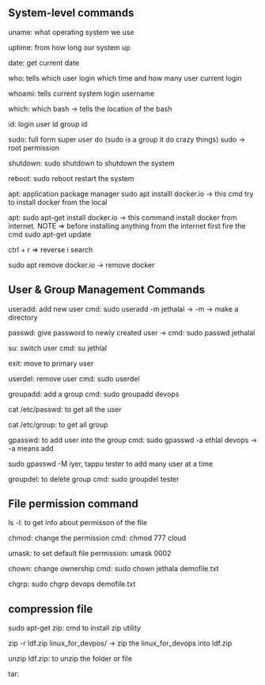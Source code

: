 ## System-level commands

uname: what operating system we use

uptime: from how long our system up

date: get current date

who: tells which user login which time and how many user current login

whoami: tells current system login username

which: which bash -> tells the location of the bash

id: login user id group id

sudo: full form super user do (sudo is a group it do crazy things) sudo -> root permission

shutdown: sudo shutdown to shutdown the system

reboot: sudo reboot restart the system

apt: application package manager sudo apt installl docker.io -> this cmd try to install docker from the local

apt: sudo apt-get install docker.io -> this command install docker from internet. NOTE => before installing anything from
the internet first fire the cmd sudo apt-get update

ctrl + r => reverse i search

sudo apt remove docker.io -> remove docker

## User & Group Management Commands

useradd: add new user cmd: sudo useradd -m jethalal -> -m -> make a directory

passwd: give password to newly created user -> cmd: sudo passwd jethalal

su: switch user cmd: su jethlal

exit: move to primary user

userdel: remove user cmd: sudo userdel

groupadd: add a group cmd: sudo groupadd devops

cat /etc/passwd: to get all the user

cat /etc/group: to get all group

gpasswd: to add user into the group cmd: sudo gpasswd -a ethlal devops -> -a means add

sudo gpasswd -M iyer, tappu tester to add many user at a time

groupdel: to delete group cmd: sudo groupdel tester

## File permission command

ls -l: to get info about permisson of the file

chmod: change the permission cmd: chmod 777 cloud

umask: to set default file permission: umask 0002

chown: change ownership cmd: sudo chown jethala demofile.txt

chgrp: sudo chgrp devops demofile.txt

## compression file

sudo apt-get zip: cmd to install zip utility

zip -r ldf.zip linux_for_devpos/ -> zip the linux_for_devops into ldf.zip

unzip ldf.zip: to unzip the folder or file

tar:
